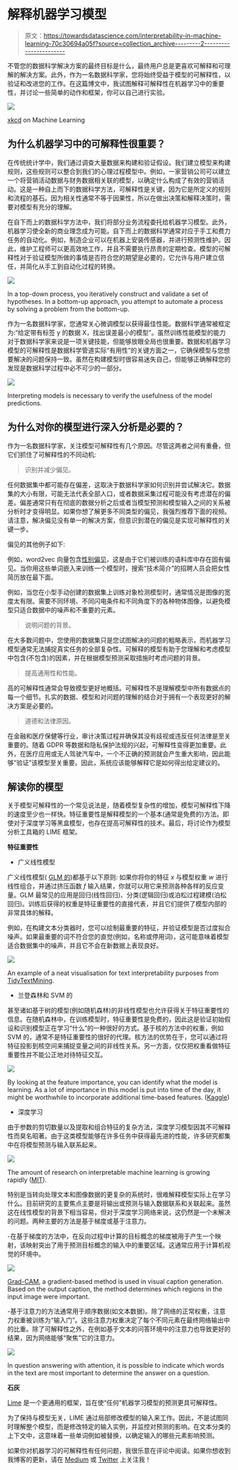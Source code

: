 # 解释机器学习模型

> 原文：<https://towardsdatascience.com/interpretability-in-machine-learning-70c30694a05f?source=collection_archive---------2----------------------->

不管您的数据科学解决方案的最终目标是什么，最终用户总是更喜欢可解释和可理解的解决方案。此外，作为一名数据科学家，您将始终受益于模型的可解释性，以验证和改进您的工作。在这篇博文中，我试图解释可解释性在机器学习中的重要性，并讨论一些简单的动作和框架，你可以自己进行实验。

![](img/4f1a831f7d55006ec30fae158714bfb8.png)

[xkcd](https://xkcd.com/1838/) on Machine Learning

## 为什么机器学习中的可解释性很重要？

在传统统计学中，我们通过调查大量数据来构建和验证假设。我们建立模型来构建规则，这些规则可以整合到我们的心理过程模型中。例如，一家营销公司可以建立一个将营销活动数据与财务数据相关联的模型，以确定什么构成了有效的营销活动。这是一种自上而下的数据科学方法，可解释性是关键，因为它是所定义的规则和流程的基石。因为相关性通常不等于因果性，所以在做出决策和解释决策时，需要对模型有充分的理解。

在自下而上的数据科学方法中，我们将部分业务流程委托给机器学习模型。此外，机器学习使全新的商业理念成为可能。自下而上的数据科学通常对应于手工和费力任务的自动化。例如，制造企业可以在机器上安装传感器，并进行预测性维护。因此，维护工程师可以更高效地工作，并且不需要执行昂贵的定期检查。模型的可解释性对于验证模型所做的事情是否符合您的期望是必要的，它允许与用户建立信任，并简化从手工到自动化过程的转换。

![](img/c86376b7e02ea2173704c73662e40057.png)

In a top-down process, you iteratively construct and validate a set of hypotheses. In a bottom-up approach, you attempt to automate a process by solving a problem from the bottom-up.

作为一名数据科学家，您通常关心微调模型以获得最佳性能。数据科学通常被框定为:“给定带有标签 y 的数据 X，找出误差最小的模型”。虽然训练性能模型的能力对于数据科学家来说是一项关键技能，但能够放眼全局也很重要。数据和机器学习模型的可解释性是数据科学管道实际“有用性”的关键方面之一，它确保模型与您想要解决的问题保持一致。虽然在构建模型时很容易迷失自己，但能够正确解释您的发现是数据科学过程中必不可少的一部分。

![](img/a9f3c28044d347e7a3822cc2beb27013.png)

Interpreting models is necessary to verify the usefulness of the model predictions.

## 为什么对你的模型进行深入分析是必要的？

作为一名数据科学家，关注模型可解释性有几个原因。尽管这两者之间有重叠，但它们抓住了可解释性的不同动机:

> 识别并减少偏见。

任何数据集中都可能存在偏差，这取决于数据科学家如何识别并尝试解决它。数据集的大小有限，可能无法代表全部人口，或者数据采集过程可能没有考虑潜在的偏差。偏差通常只有在彻底的数据分析之后或者当模型预测和模型输入之间的关系被分析时才变得明显。如果你想了解更多不同类型的偏见，我强烈推荐下面的视频。请注意，解决偏见没有单一的解决方案，但意识到潜在的偏见是实现可解释性的关键一步。

偏见的其他例子如下:

例如，word2vec 向量包含[性别偏见](http://wordbias.umiacs.umd.edu/)，这是由于它们被训练的语料库中存在固有偏见。当你用这些单词嵌入来训练一个模型时，搜索“技术简介”的招聘人员会把女性简历放在最下面。

例如，当您在小型手动创建的数据集上训练对象检测模型时，通常情况是图像的宽度太有限。需要不同环境、不同闪电条件和不同角度下的各种物体图像，以避免模型只适合数据中的噪声和不重要的元素。

> 说明问题的背景。

在大多数问题中，您使用的数据集只是您试图解决的问题的粗略表示，而机器学习模型通常无法捕捉真实任务的全部复杂性。可解释的模型有助于您理解和考虑模型中包含(不包含)的因素，并在根据模型预测采取措施时考虑问题的背景。

> 提高通用性和性能。

高的可解释性通常会导致模型更好地概括。可解释性不是理解模型中所有数据点的每一个细节。扎实的数据、模型和对问题的理解的结合对于拥有一个表现更好的解决方案是必要的。

> 道德和法律原因。

在金融和医疗保健等行业，审计决策过程并确保其没有歧视或违反任何法律是至关重要的。随着 GDPR 等数据和隐私保护法规的兴起，可解释性变得更加重要。此外，在医疗应用或无人驾驶汽车中，一个不正确的预测就会产生重大影响，因此能够“验证”该模型至关重要。因此，系统应该能够解释它是如何得出给定建议的。

## 解读你的模型

关于模型可解释性的一个常见说法是，随着模型复杂性的增加，模型可解释性下降的速度至少也一样快。特征重要性是解释模型的一个基本(通常是免费的)方法。即使对于深度学习等黑盒模型，也存在提高可解释性的技术。最后，将讨论作为模型分析工具箱的 LIME 框架。

**特征重要性**

*   广义线性模型

广义线性模型( [GLM 的](https://en.wikipedia.org/wiki/Generalized_linear_model))都基于以下原则:
如果你将你的特征 *x* 与模型权重 *w* 进行线性组合，并通过挤压函数 *f* 输入结果，你就可以用它来预测各种各样的反应变量。GLM 最常见的应用是回归(线性回归)、分类(逻辑回归)或泊松过程建模(泊松回归)。训练后获得的权重是特征重要性的直接代表，并且它们提供了模型内部的非常具体的解释。

例如，在构建文本分类器时，您可以绘制最重要的特征，并验证模型是否过度拟合噪声。如果最重要的词不符合您的直觉(例如，名称或停用词)，这可能意味着模型适合数据集中的噪声，并且它不会在新数据上表现良好。

![](img/2a2aa6c24f398b0742598e47563c08c7.png)

An example of a neat visualisation for text interpretability purposes from [TidyTextMining](https://www.tidytextmining.com/02-sentiment-analysis_files/figure-html/pipetoplot-1.png).

*   兰登森林和 SVM 的

甚至诸如基于树的模型(例如随机森林)的非线性模型也允许获得关于特征重要性的信息。在随机森林中，在训练模型时，特征重要性是免费的，因此这是验证初始假设和识别模型正在学习“什么”的一种很好的方式。基于核的方法中的权重，例如 SVM 的，通常不是特征重要性的很好的代理。核方法的优势在于，您可以通过将特征投影到核空间来捕捉变量之间的非线性关系。另一方面，仅仅把权重看做特征重要性并不能公正地对待特征交互。

![](img/245c29c9c0cde63b1d18784c3ae92c56.png)

By looking at the feature importance, you can identify what the model is learning. As a lot of importance in this model is put into time of the day, it might be worthwhile to incorporate additional time-based features. ([Kaggle](https://www.kaggle.com/general/13285))

*   深度学习

由于参数的剪切数量以及提取和组合特征的复杂方法，深度学习模型因其不可解释性而臭名昭著。由于这类模型能够在许多任务中获得最先进的性能，许多研究都集中在将模型预测与输入联系起来。

![](img/2130779ededcbbd8aad0fd39eaacdb56.png)

The amount of research on interpretable machine learning is growing rapidly ([MIT](http://people.csail.mit.edu/beenkim/papers/BeenK_FinaleDV_ICML2017_tutorial.pdf)).

特别是当转向处理文本和图像数据的更复杂的系统时，很难解释模型实际上在学习什么。目前研究的主要焦点主要是将输出或预测与输入数据联系和关联起来。虽然这在线性模型的背景下相当容易，但对于深度学习网络来说，这仍然是一个未解决的问题。两种主要的方法是基于梯度或基于注意力。

-在基于梯度的方法中，在反向过程中计算的目标概念的梯度被用于产生一个映射，该映射突出了用于预测目标概念的输入中的重要区域。这通常应用于计算机视觉的环境中。

![](img/b99d526d356031b1c2002ffc82bfe9c1.png)

[Grad-CAM](https://arxiv.org/pdf/1610.02391.pdf), a gradient-based method is used in visual caption generation. Based on the output caption, the method determines which regions in the input image were important.

-基于注意力的方法通常用于顺序数据(如文本数据)。除了网络的正常权重，注意力权重被训练为“输入门”。这些注意力权重决定了每个不同元素在最终网络输出中的比重。除了可解释性之外，在例如基于文本的问答环境中的注意力也导致更好的结果，因为网络能够“聚焦”它的注意力。

![](img/7537c58e72e8239e66dfd6260da8b437.png)

In question answering with attention, it is possible to indicate which words in the text are most important to determine the answer on a question.

**石灰**

[Lime](https://github.com/marcotcr/lime) 是一个更通用的框架，旨在使“任何”机器学习模型的预测更具可解释性。

为了保持与模型无关，LIME 通过局部修改模型的输入来工作。因此，不是试图同时理解整个模型，而是修改特定的输入实例，并监控对预测的影响。在文本分类的上下文中，这意味着一些单词例如被替换，以确定输入的哪些元素影响预测。

如果你对机器学习的可解释性有任何问题，我很乐意在评论中阅读。如果你想收到我博客的更新，请在 [Medium](https://medium.com/@lars.hulstaert) 或 [Twitter](https://twitter.com/LarsHulstaert) 上关注我！